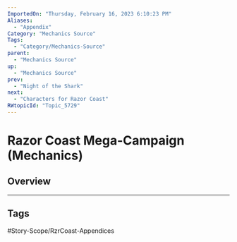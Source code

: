 ```yaml
---
ImportedOn: "Thursday, February 16, 2023 6:10:23 PM"
Aliases:
  - "Appendix"
Category: "Mechanics Source"
Tags:
  - "Category/Mechanics-Source"
parent:
  - "Mechanics Source"
up:
  - "Mechanics Source"
prev:
  - "Night of the Shark"
next:
  - "Characters for Razor Coast"
RWtopicId: "Topic_5729"
---
```

# Razor Coast Mega-Campaign (Mechanics)
## Overview

---
## Tags
#Story-Scope/RzrCoast-Appendices

